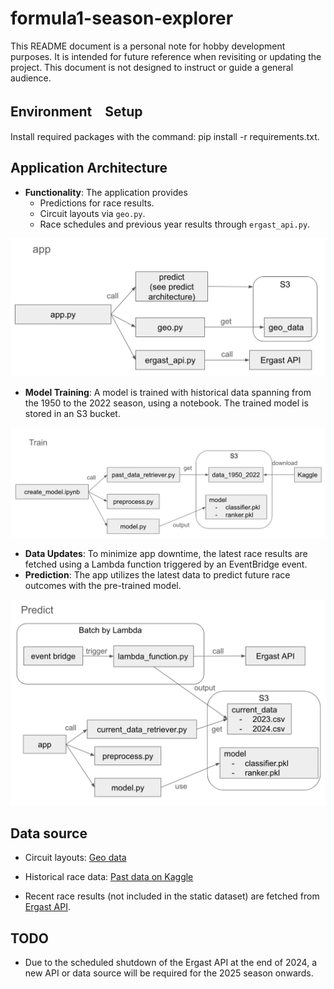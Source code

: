 # formula1-season-explorer

This README document is a personal note for hobby development purposes. It is intended for future reference when revisiting or updating the project. This document is not designed to instruct or guide a general audience.

## Environment　Setup

Install required packages with the command: pip install -r requirements.txt.


## Application Architecture

- __Functionality__: The application provides
  - Predictions for race results.
  - Circuit layouts via `geo.py`.
  - Race schedules and previous year results through `ergast_api.py`.

![app_architecture](assets/app.png)

- __Model Training__: A model is trained with historical data spanning from the 1950 to the 2022 season, using a notebook. The trained model is stored in an S3 bucket.

![train_architecture](assets/train.png)

- __Data Updates__: To minimize app downtime, the latest race results are fetched using a Lambda function triggered by an EventBridge event.
- __Prediction__: The app utilizes the latest data to predict future race outcomes with the pre-trained model.

![predict_architecture](assets/predict.png)

## Data source

- Circuit layouts: [Geo data](https://github.com/bacinger/f1-circuits/tree/master)

- Historical race data: [Past data on Kaggle](https://www.kaggle.com/datasets/rohanrao/formula-1-world-championship-1950-2020)

- Recent race results (not included in the static dataset) are fetched from [Ergast API](https://ergast.com/mrd/).


## TODO

- Due to the scheduled shutdown of the Ergast API at the end of 2024, a new API or data source will be required for the 2025 season onwards.